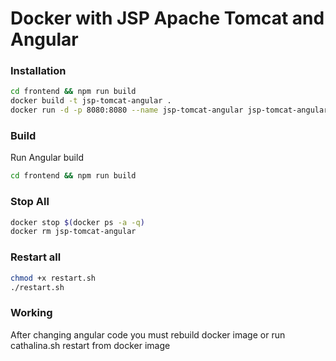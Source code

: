 # Docker with JSP Apache Tomcat and Angular

### Installation
```bash
cd frontend && npm run build
docker build -t jsp-tomcat-angular .
docker run -d -p 8080:8080 --name jsp-tomcat-angular jsp-tomcat-angular
```

### Build

Run Angular build
```bash
cd frontend && npm run build
```

### Stop All
```bash
docker stop $(docker ps -a -q)
docker rm jsp-tomcat-angular 
```

### Restart all

```bash
chmod +x restart.sh
./restart.sh
```

### Working
After changing angular code you must rebuild docker image or run cathalina.sh restart from docker image